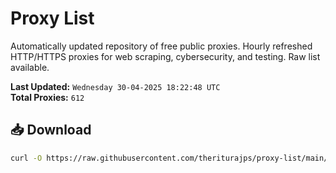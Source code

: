 # Proxy List

Automatically updated repository of free public proxies. Hourly refreshed HTTP/HTTPS proxies for web scraping, cybersecurity, and testing. Raw list available.

**Last Updated:** `Wednesday 30-04-2025 18:22:48 UTC`  
**Total Proxies:** `612`

## 📥 Download
```bash
curl -O https://raw.githubusercontent.com/theriturajps/proxy-list/main/proxies.txt
